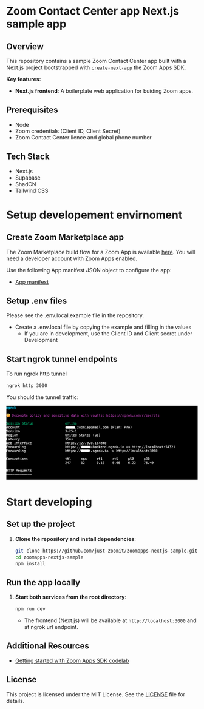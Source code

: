 
# Zoom Contact Center app Next.js sample app

## Overview

This repository contains a sample Zoom Contact Center app built with a Next.js project bootstrapped with [`create-next-app`](https://nextjs.org/docs/app/api-reference/cli/create-next-app) the Zoom Apps SDK.

**Key features:**

* **Next.js frontend**: A boilerplate web application for buiding Zoom apps.  

## Prerequisites
* Node
* Zoom credentials (Client ID, Client Secret)
* Zoom Contact Center lience and global phone number

## Tech Stack
* Next.js
* Supabase
* ShadCN
* Tailwind CSS

# Setup developement envirnoment 

## Create Zoom Marketplace app 

The Zoom Marketplace build flow for a Zoom App is available [here](https://marketplace.zoom.us/develop/create). You will need a developer account with Zoom Apps enabled.

Use the following App manifest JSON object to configure the app:

* [App manifest](./AppManifest.md)

## Setup .env files
Please see the .env.local.example file in the repository.

* Create a .env.local file by copying the example and filling in the values
  * If you are in development, use the Client ID and Client secret under Development

## Start ngrok tunnel endpoints

To run ngrok http tunnel

```bash
ngrok http 3000
```

You should the tunnel traffic: 

![HTTPS tunnel](assets/ngrok-https-tunnel.png)


# Start developing

## Set up the project

1. **Clone the repository and install dependencies**:

   ```bash
   git clone https://github.com/just-zoomit/zoomapps-nextjs-sample.git
   cd zoomapps-nextjs-sample
   npm install
   ```

## Run the app locally

1. **Start both services from the root directory**:

   ```bash
   npm run dev
   ```

   * The frontend (Next.js) will be available at `http://localhost:3000` and at ngrok url endpoint.

## Additional Resources
* [Getting started with Zoom Apps SDK codelab](https://just-zoomit.github.io/get-started-with-zoomapps-sdk/#0)
  
## License

This project is licensed under the MIT License. See the [LICENSE](https://github.com/just-zoomit/zoomapps-nextjs-sample/tree/main?tab=License-1-ov-file) file for details.

